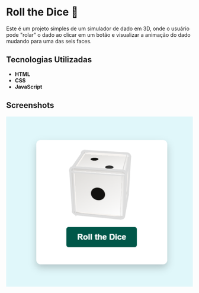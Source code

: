# Roll the Dice 🎲

Este é um projeto simples de um simulador de dado em 3D, onde o usuário pode "rolar" o dado ao clicar em um botão e visualizar a animação do dado mudando para uma das seis faces.

## Tecnologias Utilizadas
- **HTML**
- **CSS**
- **JavaScript**

## Screenshots

![App Screenshot](https://github.com/MicheleOM/roll-the-dice/blob/main/screenshot.png?raw=true)
